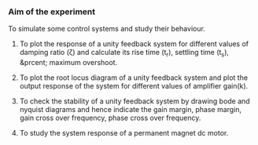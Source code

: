 ### Aim of the experiment
To simulate some control systems and study their behaviour.
				 
1. To plot the response of a unity feedback system for different values of damping ratio (&zeta;) and calculate its rise time (t<sub>r</sub>), settling time (t<sub>s</sub>), &prcent; maximum overshoot. 

2. To plot the root locus diagram of a unity feedback system and plot the output response of the system for different values of amplifier gain(k). 

3. To check the stability of a unity feedback system by drawing bode and nyquist diagrams and hence indicate the gain margin, phase margin, gain cross over frequency, phase cross over frequency.  

4. To study the system response of a permanent magnet dc motor.  
                